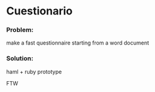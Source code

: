 # Cuestionario

### Problem:

make a fast questionnaire starting from a word document


### Solution:

haml + ruby prototype

FTW